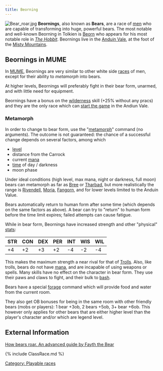 ```yaml
---
title: Beorning
---
```


![](Bear_roar.jpg "Bear_roar.jpg") **Beornings**, also known as
**Bears**, are a race of [men](man "wikilink") who are capable of
transforming into huge, powerful bears. The most notable and well-known
Beorning in Tolkien is [Beorn](Beorn "wikilink") who appears for his
most notable role in *[The Hobbit](The_Hobbit "wikilink")*. Beornings
live in the [Anduin Vale](Anduin_Vale "wikilink"), at the foot of the
[Misty Mountains](Misty_Mountains "wikilink").

## Beornings in MUME

In [MUME](MUME "wikilink"), Beornings are very similar to other white
side [races](race "wikilink") of men, except for their ability to
*metamorph* into bears.

At higher levels, Beornings will preferably fight in their bear form,
unarmed, and with little need for equipment.

Beornings have a bonus on the [wilderness](wilderness "wikilink") skill
(+25% without any pracs) and they are the only race which can [start the
game](pray "wikilink") in the Andiun Vale.

### Metamorph

In order to change to bear form, use the
"[metamorph](metamorph "wikilink")" command (no arguments). The outcome
is not guaranteed: the chance of a successful change depends on several
factors, among which

- [level](level "wikilink")
- distance from the Carrock
- current [mana](mana "wikilink")
- [time](time "wikilink") of day / darkness
- moon phase

Under ideal conditions (high level, max mana, night or darkness, full
moon) bears can metamorph as far as [Bree](Bree "wikilink") or
[Tharbad](Tharbad "wikilink"), but more realistically the range is
[Rivendell](Rivendell "wikilink"), [Moria](Moria "wikilink"),
[Fangorn](Fangorn "wikilink"), and for lower levels limited to the
Anduin Value.

Bears automatically return to human form after some time (which depends
on the same factors as above). A bear can try to "return" to human form
before the time limit expires; failed attempts can cause fatigue.

While in bear form, Beornings have increased strength and other
"physical" [stats](stat "wikilink"):

| STR | CON | DEX | PER | INT | WIS | WIL |
|-----|-----|-----|-----|-----|-----|-----|
| +4  | +2  | +3  | +2  | -4  | -2  | -4  |

This makes the maximum strength a near rival for that of
[Trolls](Troll "wikilink"). Also, like trolls, bears do not have
[mana](mana "wikilink"), and are incapable of using weapons or spells.
Many skills have no effect on the character in bear form. They use their
paws and claws to fight, and their bulk to [bash](bash "wikilink").

Bears have a special [forage](https://mume.org/help/forage) command
which will provide food and water from the current room.

They also get OB bonuses for being in the same room with other friendly
bears (mobs or players): 1 bear +3ob, 2 bears +5ob, 3+ bear +6ob. This
however only applies for other bears that are either higher level than
the player's character and/or which are legend level.

## External Information

[How bears roar. An advanced guide by Fayth the
Bear](http://mume.digitar.ee/)

{% include ClassRace.md %}

[Category: Playable races](Category:_Playable_races "wikilink")